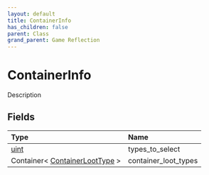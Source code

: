 ```yaml
---
layout: default
title: ContainerInfo
has_children: false
parent: Class
grand_parent: Game Reflection
---
```

# ContainerInfo
Description 

## Fields

| Type | Name |
|:----------|:--------------|
| [uint](/riftbreaker-wiki/docs/game-reflection/components/uint/) | types_to_select |
| Container< [ContainerLootType](/riftbreaker-wiki/docs/game-reflection/classes/container_loot_type/) > | container_loot_types |

